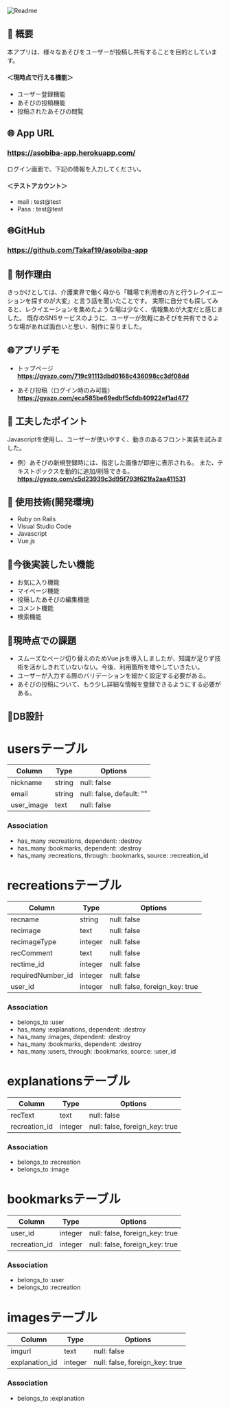 ![Readme](https://user-images.githubusercontent.com/60683608/79546633-b4e85f00-80cd-11ea-9f5b-b76bcc4d5884.png)

## 💬 概要
本アプリは、様々なあそびをユーザーが投稿し共有することを目的としています。

#### ＜現時点で行える機能＞
* ユーザー登録機能
* あそびの投稿機能
* 投稿されたあそびの閲覧


## 🌐 App URL

### **https://asobiba-app.herokuapp.com/** 

ログイン画面で、下記の情報を入力してください。
#### ＜テストアカウント＞
* mail : test@test
* Pass : test@test


## 🌐GitHub

### **https://github.com/Takaf19/asobiba-app** 


## 💬 制作理由
きっかけとしては、介護業界で働く母から「職場で利用者の方と行うレクイエーションを探すのが大変」と言う話を聞いたことです。
実際に自分でも探してみると、レクイエーションを集めたような場は少なく、情報集めが大変だと感じました。
既存のSNSサービスのように、ユーザーが気軽にあそびを共有できるような場があれば面白いと思い、制作に至りました。


## 🌐アプリデモ
* トップページ
**https://gyazo.com/719c91113dbd0168c436098cc3df08dd** 


* あそび投稿（ログイン時のみ可能）
**https://gyazo.com/eca585be69edbf5cfdb40922ef1ad477**

## 💬 工夫したポイント
Javascriptを使用し、ユーザーが使いやすく、動きのあるフロント実装を試みました。
* 例）あそびの新規登録時には、指定した画像が即座に表示される。
また、テキストボックスを動的に追加/削除できる。
**https://gyazo.com/c5d23939c3d95f793f621fa2aa411531**


## 💬 使用技術(開発環境)
* Ruby on Rails
* Visual Studio Code
* Javascript
* Vue.js

## 💬今後実装したい機能
* お気に入り機能
* マイページ機能
* 投稿したあそびの編集機能
* コメント機能
* 検索機能

## 💬現時点での課題
* スムーズなページ切り替えのためVue.jsを導入しましたが、知識が足りず技術を活かしきれていないない。今後、利用箇所を増やしていきたい。
* ユーザーが入力する際のバリデーションを細かく設定する必要がある。
* あそびの投稿について、もう少し詳細な情報を登録できるようにする必要がある。

## 💬DB設計

# usersテーブル
|Column|Type|Options|
|------|----|-------|
|nickname|string|null: false|
|email|string|null: false, default: ""|
|user_image|text|null: false|

### Association
- has_many :recreations, dependent: :destroy
- has_many :bookmarks, dependent: :destroy
- has_many :recreations, through: :bookmarks, source: :recreation_id


# recreationsテーブル
|Column|Type|Options|
|------|----|-------|
|recname|string|null: false|
|recimage|text|null: false|
|recimageType|integer|null: false|
|recComment|text|null: false|
|rectime_id|integer|null: false|
|requiredNumber_id|integer|null: false|
|user_id|integer|null: false, foreign_key: true|

### Association
- belongs_to :user
- has_many :explanations, dependent: :destroy
- has_many :images, dependent: :destroy
- has_many :bookmarks, dependent: :destroy
- has_many :users, through: :bookmarks, source: :user_id

# explanationsテーブル
|Column|Type|Options|
|------|----|-------|
|recText|text|null: false|
|recreation_id|integer|null: false, foreign_key: true|

### Association
- belongs_to :recreation
- belongs_to :image

# bookmarksテーブル
|Column|Type|Options|
|------|----|-------|
|user_id|integer|null: false, foreign_key: true|
|recreation_id|integer|null: false, foreign_key: true|

### Association
- belongs_to :user
- belongs_to :recreation


# imagesテーブル
|Column|Type|Options|
|------|----|-------|
|imgurl|text|null: false|
|explanation_id|integer|null: false, foreign_key: true|

### Association
- belongs_to :explanation